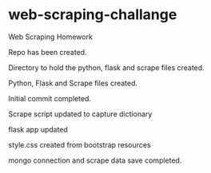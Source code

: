 # web-scraping-challange

Web Scraping Homework

Repo has been created.

Directory to hold the python, flask and scrape files created.

Python, Flask and Scrape files created.

Initial commit completed.

Scrape script updated to capture dictionary

flask app updated

style.css created from bootstrap resources

mongo connection and scrape data save completed.
